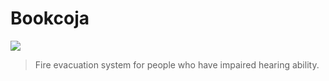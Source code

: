 # Bookcoja

<div>
  <img src = "https://user-images.githubusercontent.com/20367043/70792059-c3e79980-1ddb-11ea-9442-3bcc8dc754dc.png"/>
  </div>
  
>Fire evacuation system for people who have impaired hearing ability.

